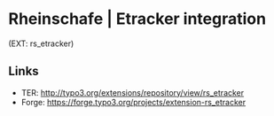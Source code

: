 Rheinschafe | Etracker integration
===================================================

(EXT: rs_etracker)

Links
-----

*  TER: http://typo3.org/extensions/repository/view/rs_etracker
*  Forge: https://forge.typo3.org/projects/extension-rs_etracker

